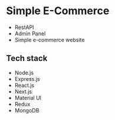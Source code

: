 # Simple E-Commerce
* RestAPI
* Admin Panel
* Simple e-commerce website

## Tech stack
* Node.js
* Express.js
* React.js
* Next.js
* Material UI
* Redux
* MongoDB